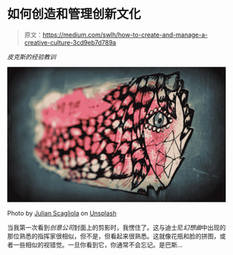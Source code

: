 # 如何创造和管理创新文化

> 原文：<https://medium.com/swlh/how-to-create-and-manage-a-creative-culture-3cd9eb7d789a>

*皮克斯的经验教训*

![](img/a3ccbb65a96cd2cbcc63f9aa73b93861.png)

Photo by [Julian Scagliola](https://unsplash.com/photos/LW3ZMINWDBM?utm_source=unsplash&utm_medium=referral&utm_content=creditCopyText) on [Unsplash](https://unsplash.com/search/photos/creativity?utm_source=unsplash&utm_medium=referral&utm_content=creditCopyText)

当我第一次看到*创意公司*封面上的剪影时，我愣住了。这与迪士尼*幻想曲*中出现的那位熟悉的指挥家很相似，但不是，但看起来很熟悉。这就像花瓶和脸的拼图，或者一些相似的视错觉。一旦你看到它，你通常不会忘记。是巴斯…